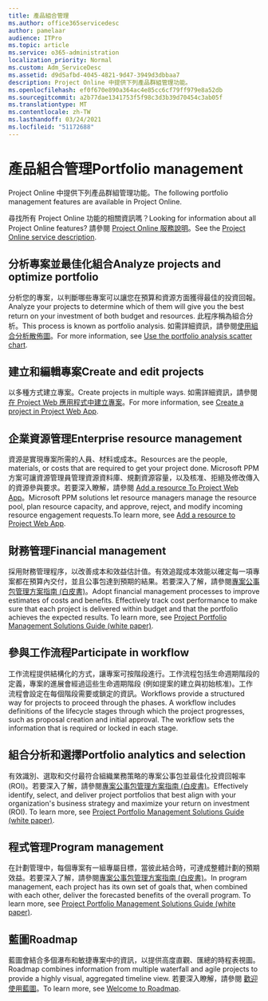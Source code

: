 ```yaml
---
title: 產品組合管理
ms.author: office365servicedesc
author: pamelaar
audience: ITPro
ms.topic: article
ms.service: o365-administration
localization_priority: Normal
ms.custom: Adm_ServiceDesc
ms.assetid: d9d5afbd-4045-4821-9d47-3949d3dbbaa7
description: Project Online 中提供下列產品群組管理功能。
ms.openlocfilehash: ef0f670e890a364ac4e85cc6cf79ff979e8a52db
ms.sourcegitcommit: a2b77dae1341753f5f98c3d3b39d70454c3ab05f
ms.translationtype: MT
ms.contentlocale: zh-TW
ms.lasthandoff: 03/24/2021
ms.locfileid: "51172688"
---
```

# <a name="portfolio-management"></a><span data-ttu-id="a0935-103">產品組合管理</span><span class="sxs-lookup"><span data-stu-id="a0935-103">Portfolio management</span></span>

<span data-ttu-id="a0935-104">Project Online 中提供下列產品群組管理功能。</span><span class="sxs-lookup"><span data-stu-id="a0935-104">The following portfolio management features are available in Project Online.</span></span>
  
<span data-ttu-id="a0935-105">尋找所有 Project Online 功能的相關資訊嗎？</span><span class="sxs-lookup"><span data-stu-id="a0935-105">Looking for information about all Project Online features?</span></span> <span data-ttu-id="a0935-106">請參閱 [Project Online 服務說明](project-online-service-description.md)。</span><span class="sxs-lookup"><span data-stu-id="a0935-106">See the [Project Online service description](project-online-service-description.md).</span></span>
  
## <a name="analyze-projects-and-optimize-portfolio"></a><span data-ttu-id="a0935-107">分析專案並最佳化組合</span><span class="sxs-lookup"><span data-stu-id="a0935-107">Analyze projects and optimize portfolio</span></span>

<span data-ttu-id="a0935-108">分析您的專案，以判斷哪些專案可以讓您在預算和資源方面獲得最佳的投資回報。</span><span class="sxs-lookup"><span data-stu-id="a0935-108">Analyze your projects to determine which of them will give you the best return on your investment of both budget and resources.</span></span> <span data-ttu-id="a0935-109">此程序稱為組合分析。</span><span class="sxs-lookup"><span data-stu-id="a0935-109">This process is known as portfolio analysis.</span></span> <span data-ttu-id="a0935-110">如需詳細資訊，請參閱[使用組合分析散佈圖](https://go.microsoft.com/fwlink/?LinkID=823665&amp;clcid=0x409)。</span><span class="sxs-lookup"><span data-stu-id="a0935-110">For more information, see [Use the portfolio analysis scatter chart](https://go.microsoft.com/fwlink/?LinkID=823665&amp;clcid=0x409).</span></span>
  
## <a name="create-and-edit-projects"></a><span data-ttu-id="a0935-111">建立和編輯專案</span><span class="sxs-lookup"><span data-stu-id="a0935-111">Create and edit projects</span></span>

<span data-ttu-id="a0935-112">以多種方式建立專案。</span><span class="sxs-lookup"><span data-stu-id="a0935-112">Create projects in multiple ways.</span></span> <span data-ttu-id="a0935-113">如需詳細資訊，請參閱[在 Project Web 應用程式中建立專案](https://go.microsoft.com/fwlink/?LinkID=746895&amp;clcid=0x409)。</span><span class="sxs-lookup"><span data-stu-id="a0935-113">For more information, see [Create a project in Project Web App](https://go.microsoft.com/fwlink/?LinkID=746895&amp;clcid=0x409).</span></span>
  
## <a name="enterprise-resource-management"></a><span data-ttu-id="a0935-114">企業資源管理</span><span class="sxs-lookup"><span data-stu-id="a0935-114">Enterprise resource management</span></span>

<span data-ttu-id="a0935-115">資源是實現專案所需的人員、材料或成本。</span><span class="sxs-lookup"><span data-stu-id="a0935-115">Resources are the people, materials, or costs that are required to get your project done.</span></span> <span data-ttu-id="a0935-116">Microsoft PPM 方案可讓資源管理員管理資源資料庫、規劃資源容量，以及核准、拒絕及修改傳入的資源參與要求。若要深入瞭解，請參閱 [Add a resource To Project Web App](https://go.microsoft.com/fwlink/p/?LinkId=271320)。</span><span class="sxs-lookup"><span data-stu-id="a0935-116">Microsoft PPM solutions let resource managers manage the resource pool, plan resource capacity, and approve, reject, and modify incoming resource engagement requests.To learn more, see [Add a resource to Project Web App](https://go.microsoft.com/fwlink/p/?LinkId=271320).</span></span>
  
## <a name="financial-management"></a><span data-ttu-id="a0935-117">財務管理</span><span class="sxs-lookup"><span data-stu-id="a0935-117">Financial management</span></span>

<span data-ttu-id="a0935-p105">採用財務管理程序，以改善成本和效益估計值。有效追蹤成本效能以確定每一項專案都在預算內交付，並且公事包達到預期的結果。若要深入了解，請參閱[專案公事包管理方案指南 (白皮書)](/project/project-server-2013-and-2016)。</span><span class="sxs-lookup"><span data-stu-id="a0935-p105">Adopt financial management processes to improve estimates of costs and benefits. Effectively track cost performance to make sure that each project is delivered within budget and that the portfolio achieves the expected results. To learn more, see [Project Portfolio Management Solutions Guide (white paper)](/project/project-server-2013-and-2016).</span></span>
  
## <a name="participate-in-workflow"></a><span data-ttu-id="a0935-121">參與工作流程</span><span class="sxs-lookup"><span data-stu-id="a0935-121">Participate in workflow</span></span>

<span data-ttu-id="a0935-p106">工作流程提供結構化的方式，讓專案可按階段進行。工作流程包括生命週期階段的定義，專案的進展會經過這些生命週期階段 (例如提案的建立與初始核准)。工作流程會設定在每個階段需要或鎖定的資訊。</span><span class="sxs-lookup"><span data-stu-id="a0935-p106">Workflows provide a structured way for projects to proceed through the phases. A workflow includes definitions of the lifecycle stages through which the project progresses, such as proposal creation and initial approval. The workflow sets the information that is required or locked in each stage.</span></span>
  
## <a name="portfolio-analytics-and-selection"></a><span data-ttu-id="a0935-125">組合分析和選擇</span><span class="sxs-lookup"><span data-stu-id="a0935-125">Portfolio analytics and selection</span></span>

<span data-ttu-id="a0935-p107">有效識別、選取和交付最符合組織業務策略的專案公事包並最佳化投資回報率 (ROI)。若要深入了解，請參閱[專案公事包管理方案指南 (白皮書)](/project/project-server-2013-and-2016)。</span><span class="sxs-lookup"><span data-stu-id="a0935-p107">Effectively identify, select, and deliver project portfolios that best align with your organization's business strategy and maximize your return on investment (ROI). To learn more, see [Project Portfolio Management Solutions Guide (white paper)](/project/project-server-2013-and-2016).</span></span>
  
## <a name="program-management"></a><span data-ttu-id="a0935-128">程式管理</span><span class="sxs-lookup"><span data-stu-id="a0935-128">Program management</span></span>

<span data-ttu-id="a0935-p108">在計劃管理中，每個專案有一組專屬目標，當彼此結合時，可達成整體計劃的預期效益。若要深入了解，請參閱[專案公事包管理方案指南 (白皮書)](/project/project-server-2013-and-2016)。</span><span class="sxs-lookup"><span data-stu-id="a0935-p108">In program management, each project has its own set of goals that, when combined with each other, deliver the forecasted benefits of the overall program. To learn more, see [Project Portfolio Management Solutions Guide (white paper)](/project/project-server-2013-and-2016).</span></span>
  
## <a name="roadmap"></a><span data-ttu-id="a0935-131">藍圖</span><span class="sxs-lookup"><span data-stu-id="a0935-131">Roadmap</span></span>

<span data-ttu-id="a0935-132">藍圖會結合多個瀑布和敏捷專案中的資訊，以提供高度直觀、匯總的時程表視圖。</span><span class="sxs-lookup"><span data-stu-id="a0935-132">Roadmap combines information from multiple waterfall and agile projects to provide a highly visual, aggregated timeline view.</span></span> <span data-ttu-id="a0935-133">若要深入瞭解，請參閱 [歡迎使用藍圖](https://support.office.com/article/video-welcome-to-roadmap-57764149-51b8-468f-a50d-9ea6a4fd835a)。</span><span class="sxs-lookup"><span data-stu-id="a0935-133">To learn more, see [Welcome to Roadmap](https://support.office.com/article/video-welcome-to-roadmap-57764149-51b8-468f-a50d-9ea6a4fd835a).</span></span>